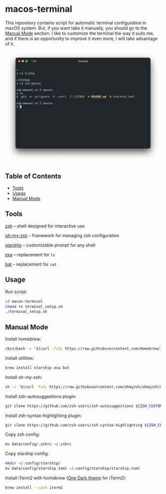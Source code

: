 # macos-terminal

This repository contains script for automatic terminal configuration in macOS system. But, if you want take it manually, you should go to the [Manual Mode](#manual-mode) section. I like to customize the terminal the way it suits me, and if there is an opportunity to improve it even more, I will take advantage of it.

![](data/images/terminal.png)

## Table of Contents
- [Tools](#tools)
- [Usage](#usage)
- [Manual Mode](#manual-mode)

## Tools

[zsh](https://www.zsh.org) – shell designed for interactive use

[oh-my-zsh](https://ohmyz.sh) – framework for managing zsh configuration

[starship](https://starship.rs) – customizable prompt for any shell

[exa](https://the.exa.website) – replacement for `ls`

[bat](https://github.com/sharkdp/bat) – replacement for `cat`

## Usage

Run script:

```bash
cd macos-terminal
chmod +x terminal_setup.sh
./terminal_setup.sh
```

## Manual Mode

Install homebrew:

```bash
/bin/bash -c "$(curl -fsSL https://raw.githubusercontent.com/Homebrew/install/HEAD/install.sh)"
```

Install utilities:

```bash
brew install starship exa bat
```

Install oh-my-zsh:

```bash
sh -c "$(curl -fsSL https://raw.githubusercontent.com/ohmyzsh/ohmyzsh/master/tools/install.sh)"
```

Install zsh-autosuggestions plugin:

```bash
git clone https://github.com/zsh-users/zsh-autosuggestions ${ZSH_CUSTOM:-~/.oh-my-zsh/custom}/plugins/zsh-autosuggestions
```

Install zsh-syntax-highlighting plugin:

```bash
git clone https://github.com/zsh-users/zsh-syntax-highlighting ${ZSH_CUSTOM:-~/.oh-my-zsh/custom}/plugins/zsh-syntax-highlighting
```

Copy zsh config:

```bash
mv data/config/.zshrc ~/.zshrc
```

Copy starship config:

```bash
mkdir ~/.config/starship/
mv data/config/starship.toml ~/.config/starship/starship.toml
```

Install iTerm2 with homebrew ([One Dark theme](data/themes/onedark.itermcolors) for iTerm2):

```bash
brew install --cask iterm2
```
